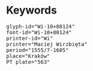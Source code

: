 # Keywords
<pre>
glyph-id="Wi-10+80124"
font-id="Wi-10+80124"
printer-id="Wi"
printer="Maciej Wirzbięta"
period="1555/7-1605"
place="Kraków"
PT plate="563"
</pre>
